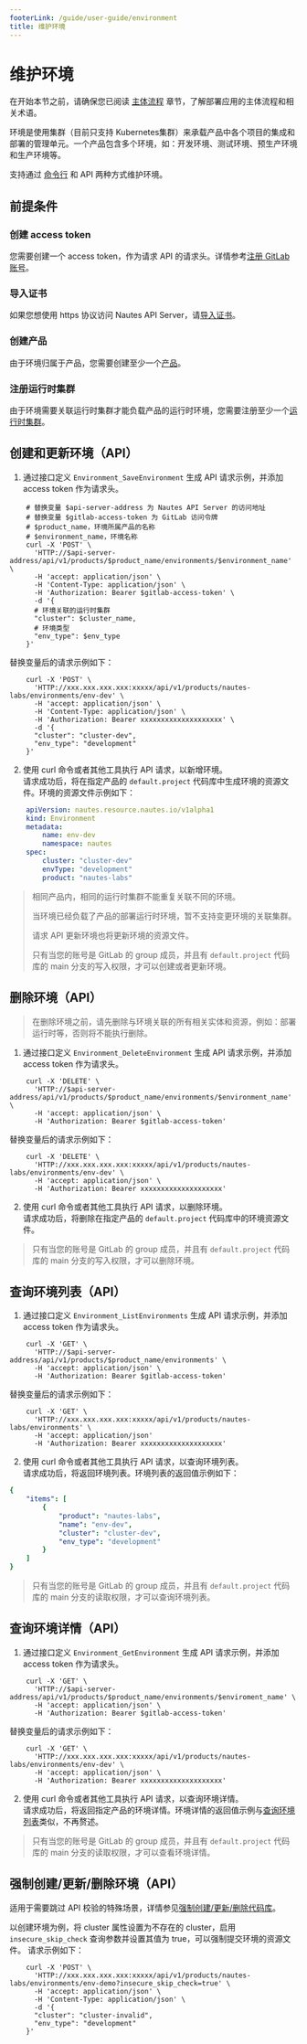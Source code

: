 ```yaml
---
footerLink: /guide/user-guide/environment
title: 维护环境
---
```

# 维护环境

在开始本节之前，请确保您已阅读 [主体流程](main-process.md) 章节，了解部署应用的主体流程和相关术语。

环境是使用集群（目前只支持 Kubernetes集群）来承载产品中各个项目的集成和部署的管理单元。一个产品包含多个环境，如：开发环境、测试环境、预生产环境和生产环境等。

支持通过 [命令行](deploy-an-application.md#准备运行环境) 和 API 两种方式维护环境。

## 前提条件
### 创建 access token
您需要创建一个 access token，作为请求 API 的请求头。详情参考[注册 GitLab 账号](deploy-an-application.md#注册-gitlab-账号)。

### 导入证书
如果您想使用 https 协议访问 Nautes API Server，请[导入证书](deploy-an-application.md#导入证书)。

### 创建产品
由于环境归属于产品，您需要创建至少一个[产品](product.md)。

### 注册运行时集群
由于环境需要关联运行时集群才能负载产品的运行时环境，您需要注册至少一个[运行时集群](deploy-an-application.md#注册运行时集群)。

## 创建和更新环境（API）
1. 通过接口定义 `Environment_SaveEnvironment`  生成 API 请求示例，并添加 access token 作为请求头。
```Shell
	# 替换变量 $api-server-address 为 Nautes API Server 的访问地址
	# 替换变量 $gitlab-access-token 为 GitLab 访问令牌
	# $product_name，环境所属产品的名称
	# $environment_name，环境名称    
    curl -X 'POST' \
      'HTTP://$api-server-address/api/v1/products/$product_name/environments/$environment_name' \
      -H 'accept: application/json' \
      -H 'Content-Type: application/json' \
      -H 'Authorization: Bearer $gitlab-access-token' \
      -d '{
      # 环境关联的运行时集群
      "cluster": $cluster_name,
      # 环境类型
      "env_type": $env_type
    }'
```
替换变量后的请求示例如下：
```Shell
    curl -X 'POST' \
      'HTTP://xxx.xxx.xxx.xxx:xxxxx/api/v1/products/nautes-labs/environments/env-dev' \
      -H 'accept: application/json' \
      -H 'Content-Type: application/json' \
      -H 'Authorization: Bearer xxxxxxxxxxxxxxxxxxxx' \
      -d '{
      "cluster": "cluster-dev",
      "env_type": "development"
    }'
```

2. 使用 curl 命令或者其他工具执行 API 请求，以新增环境。  
请求成功后，将在指定产品的 `default.project` 代码库中生成环境的资源文件。环境的资源文件示例如下：
```yaml
    apiVersion: nautes.resource.nautes.io/v1alpha1
    kind: Environment
    metadata:
        name: env-dev
        namespace: nautes
    spec:
        cluster: "cluster-dev"
        envType: "development"
        product: "nautes-labs"
```

> 相同产品内，相同的运行时集群不能重复关联不同的环境。  
>
> 当环境已经负载了产品的部署运行时环境，暂不支持变更环境的关联集群。  
>
> 请求 API 更新环境也将更新环境的资源文件。
>
> 只有当您的账号是 GitLab 的 group 成员，并且有 `default.project`  代码库的 main 分支的写入权限，才可以创建或者更新环境。  

## 删除环境（API）
> 在删除环境之前，请先删除与环境关联的所有相关实体和资源，例如：部署运行时等，否则将不能执行删除。

1. 通过接口定义 `Environment_DeleteEnvironment` 生成 API 请求示例，并添加 access token 作为请求头。
```Shell
    curl -X 'DELETE' \
      'HTTP://$api-server-address/api/v1/products/$product_name/environments/$environment_name' \
      -H 'accept: application/json' \
      -H 'Authorization: Bearer $gitlab-access-token'
```

替换变量后的请求示例如下：
```Shell
    curl -X 'DELETE' \
      'HTTP://xxx.xxx.xxx.xxx:xxxxx/api/v1/products/nautes-labs/environments/env-dev' \
      -H 'accept: application/json' \
      -H 'Authorization: Bearer xxxxxxxxxxxxxxxxxxxx'
```

2. 使用 curl 命令或者其他工具执行 API 请求，以删除环境。  
请求成功后，将删除在指定产品的 `default.project`  代码库中的环境资源文件。  
> 只有当您的账号是 GitLab 的 group 成员，并且有 `default.project`  代码库的 main 分支的写入权限，才可以删除环境。 


## 查询环境列表（API）
1. 通过接口定义 `Environment_ListEnvironments` 生成 API 请求示例，并添加 access token 作为请求头。

```Shell
    curl -X 'GET' \
      'HTTP://$api-server-address/api/v1/products/$product_name/environments' \
      -H 'accept: application/json' \
      -H 'Authorization: Bearer $gitlab-access-token'
```

替换变量后的请求示例如下：

```Shell
    curl -X 'GET' \
      'HTTP://xxx.xxx.xxx.xxx:xxxxx/api/v1/products/nautes-labs/environments' \
      -H 'accept: application/json'
      -H 'Authorization: Bearer xxxxxxxxxxxxxxxxxxxx'
```


2. 使用 curl 命令或者其他工具执行 API 请求，以查询环境列表。  
请求成功后，将返回环境列表。环境列表的返回值示例如下：

```yaml
{
    "items": [
        {
            "product": "nautes-labs",
            "name": "env-dev",
            "cluster": "cluster-dev",
            "env_type": "development"
        }
    ]
}
```

> 只有当您的账号是 GitLab 的 group 成员，并且有 `default.project`  代码库的 main 分支的读取权限，才可以查询环境列表。

## 查询环境详情（API）
1. 通过接口定义 `Environment_GetEnvironment` 生成 API 请求示例，并添加 access token 作为请求头。

```Shell
    curl -X 'GET' \
      'HTTP://$api-server-address/api/v1/products/$product_name/environments/$enviroment_name' \
      -H 'accept: application/json' \
      -H 'Authorization: Bearer $gitlab-access-token'
```

替换变量后的请求示例如下：
```Shell
    curl -X 'GET' \
      'HTTP://xxx.xxx.xxx.xxx:xxxxx/api/v1/products/nautes-labs/environments/env-dev' \
      -H 'accept: application/json' \
      -H 'Authorization: Bearer xxxxxxxxxxxxxxxxxxxx'
```

2. 使用 curl 命令或者其他工具执行 API 请求，以查询环境详情。  
    请求成功后，将返回指定产品的环境详情。环境详情的返回值示例与[查询环境列表](#查询环境列表)类似，不再赘述。
> 只有当您的账号是 GitLab 的 group 成员，并且有 `default.project`  代码库的 main 分支的读取权限，才可以查看环境详情。

## 强制创建/更新/删除环境（API）
适用于需要跳过 API 校验的特殊场景，详情参见[强制创建/更新/删除代码库](code-repo.md#强制创建更新删除代码库api)。

以创建环境为例，将 cluster 属性设置为不存在的 cluster，启用 `insecure_skip_check` 查询参数并设置其值为 true，可以强制提交环境的资源文件。 请求示例如下：

```Shell
    curl -X 'POST' \
      'HTTP://xxx.xxx.xxx.xxx:xxxxx/api/v1/products/nautes-labs/environments/env-demo?insecure_skip_check=true' \
      -H 'accept: application/json' \
      -H 'Content-Type: application/json' \
      -d '{
      "cluster": "cluster-invalid",
      "env_type": "development"
    }'
```